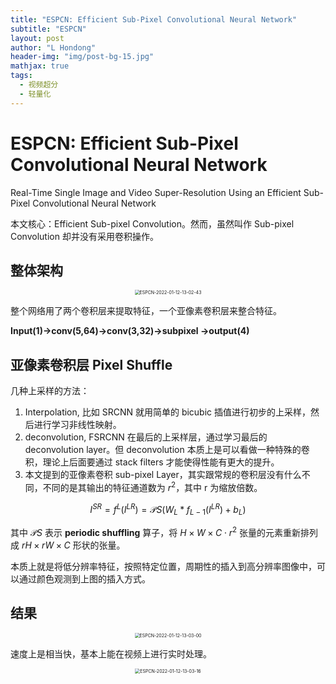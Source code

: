 ```yaml
---
title: "ESPCN: Efficient Sub-Pixel Convolutional Neural Network"
subtitle: "ESPCN"
layout: post
author: "L Hondong"
header-img: "img/post-bg-15.jpg"
mathjax: true
tags:
  - 视频超分
  - 轻量化
---
```


# ESPCN: Efficient Sub-Pixel Convolutional Neural Network

Real-Time Single Image and Video Super-Resolution Using an Efficient Sub-Pixel Convolutional Neural Network

本文核心：Efficient Sub-pixel Convolution。然而，虽然叫作 Sub-pixel Convolution 却并没有采用卷积操作。

## 整体架构

<div align=center><img src="https://lhondong-pic.oss-cn-shenzhen.aliyuncs.com/img/assets/ESPCN-2022-01-12-13-02-43.png" alt="ESPCN-2022-01-12-13-02-43" style="zoom:50%;" /></div>

整个网络用了两个卷积层来提取特征，一个亚像素卷积层来整合特征。

**Input(1)->conv(5,64)->conv(3,32)->subpixel ->output(4)**

## 亚像素卷积层 Pixel Shuffle

几种上采样的方法：

1. Interpolation, 比如 SRCNN 就用简单的 bicubic 插值进行初步的上采样，然后进行学习非线性映射。
2. deconvolution, FSRCNN 在最后的上采样层，通过学习最后的 deconvolution layer。但 deconvolution 本质上是可以看做一种特殊的卷积，理论上后面要通过 stack filters 才能使得性能有更大的提升。 
3. 本文提到的亚像素卷积 sub-pixel Layer，其实跟常规的卷积层没有什么不同，不同的是其输出的特征通道数为 $r^2$，其中 r 为缩放倍数。 

$$
I^{SR} =f^L(I^{LR})=\mathcal PS(W_L*f_{L−1}(I^{LR})+b_L)
$$

其中 $\mathcal PS$ 表示 **periodic shuffling** 算子，将 $H\times W\times C\cdot r^2$ 张量的元素重新排列成 $rH\times rW\times C$ 形状的张量。

本质上就是将低分辨率特征，按照特定位置，周期性的插入到高分辨率图像中，可以通过颜色观测到上图的插入方式。

## 结果

<div align=center><img src="https://lhondong-pic.oss-cn-shenzhen.aliyuncs.com/img/assets/ESPCN-2022-01-12-13-03-00.png" alt="ESPCN-2022-01-12-13-03-00" style="zoom:50%;" /></div>

速度上是相当快，基本上能在视频上进行实时处理。

<div align=center><img src="https://lhondong-pic.oss-cn-shenzhen.aliyuncs.com/img/assets/ESPCN-2022-01-12-13-03-16.png" alt="ESPCN-2022-01-12-13-03-16" style="zoom:50%;" /></div>
